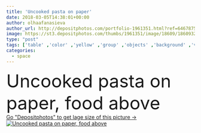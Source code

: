 ```yaml
---
title: 'Uncooked pasta on paper'
date: 2018-03-05T14:38:01+00:00
author: olhaafanasieva
author_url: http://depositphotos.com/portfolio-1961351.html?ref=64678756
image: https://st3.depositphotos.com/thumbs/1961351/image/18609/186093244/api_thumb_450.jpg?forcejpeg=true
type: "post"
tags: ['table' ,'color' ,'yellow' ,'group' ,'objects' ,'background' ,'view' ,'space' ,'healthy' ,'uncooked' ,'raw' ,'food' ,'cooking' ,'ingredient' ,'diet' ,'nutrition' ,'banner' ,'gray' ,'concept' ,'textured' ,'italian' ,'mix' ,'dry' ,'top' ,'concrete' ,'loft' ,'different' ,'pasta' ,'above' ,'types' ]
categories: 
  - space
---
```

<div aling="center">
            <font size="60"> Uncooked pasta on paper, food above</font>   
</div>
<div>
    <a href='https://depositphotos.com/186093244/stock-photo-uncooked-pasta-on-paper.html?ref=64678756' target=_blank > Go "Depositphotos" to get lage size of this picture ->
        <img href='https://depositphotos.com/186093244/stock-photo-uncooked-pasta-on-paper.html?ref=64678756' src='https://st3.depositphotos.com/1961351/18609/i/950/depositphotos_186093244-stock-photo-uncooked-pasta-on-paper.jpg?forcejpeg=true' alt='Uncooked pasta on paper, food above' >
    </a>
</div>
